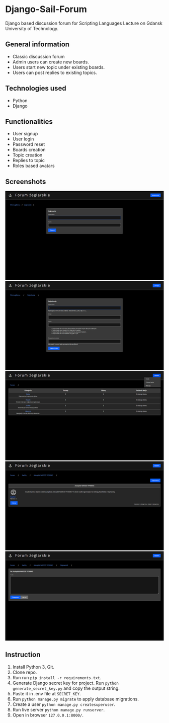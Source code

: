 # Django-Sail-Forum
Django based discussion forum for Scripting Languages Lecture on Gdansk University of Technology.

## General information
* Classic discussion forum
* Admin users can create new boards.
* Users start new topic under existing boards.
* Users can post replies to existing topics.

## Technologies used
* Python
* Django

## Functionalities
* User signup
* User login
* Password reset
* Boards creation
* Topic creation
* Replies to topic
* Roles based avatars

## Screenshots
![login](/ss/login.png)
![register](/ss/register.png)
![main](/ss/main.png)
![post](/ss/post.png)
![reply](/ss/reply.png)

## Instruction
1. Install Python 3, Git.
2. Clone repo.
3. Run run `pip install -r requirements.txt`.
4. Generate Django secret key for project. Run `python generate_secret_key.py` and copy the output string.
5. Paste it in .env file at `SECRET_KEY`.
6. Run `python manage.py migrate` to apply database migrations.
7. Create a user `python manage.py createsuperuser`.
8. Run live server `python manage.py runserver`.
9. Open in browser `127.0.0.1:8000/`.
